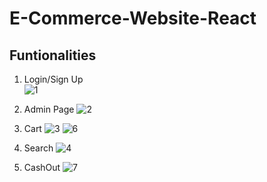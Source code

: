 # E-Commerce-Website-React
## Funtionalities
1) Login/Sign Up  
![1](https://github.com/BilalSardar009/E-Commerce-Website-React-/assets/94189448/dff96b9c-7b19-452e-914c-ace15ca19fdf)

2) Admin Page
![2](https://github.com/BilalSardar009/E-Commerce-Website-React-/assets/94189448/5c57b0f5-ee31-4d57-9dcb-05ea549a7431)

3) Cart
![3](https://github.com/BilalSardar009/E-Commerce-Website-React-/assets/94189448/62758c9c-d882-4259-8e65-69299321ac4a)
![6](https://github.com/BilalSardar009/E-Commerce-Website-React-/assets/94189448/0c444918-fee3-4c10-9a25-38277a93dee9)

4) Search
![4](https://github.com/BilalSardar009/E-Commerce-Website-React-/assets/94189448/dc48314a-c898-4bfc-971b-08bd082b4ead)

5) CashOut
![7](https://github.com/BilalSardar009/E-Commerce-Website-React-/assets/94189448/f4e436c6-d9c7-4376-adad-e5cfdf20f88b)



